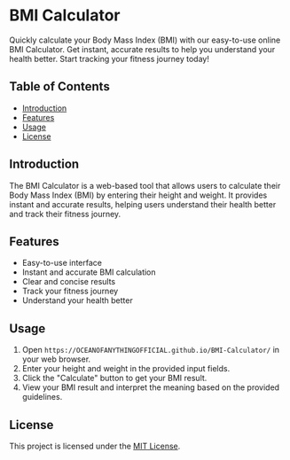 # BMI Calculator

Quickly calculate your Body Mass Index (BMI) with our easy-to-use online BMI Calculator. Get instant, accurate results to help you understand your health better. Start tracking your fitness journey today!

## Table of Contents

- [Introduction](#introduction)
- [Features](#features)
- [Usage](#usage)
- [License](#license)

## Introduction

The BMI Calculator is a web-based tool that allows users to calculate their Body Mass Index (BMI) by entering their height and weight. It provides instant and accurate results, helping users understand their health better and track their fitness journey.

## Features

- Easy-to-use interface
- Instant and accurate BMI calculation
- Clear and concise results
- Track your fitness journey
- Understand your health better

## Usage

1. Open `https://OCEANOFANYTHINGOFFICIAL.github.io/BMI-Calculator/` in your web browser.
2. Enter your height and weight in the provided input fields.
3. Click the "Calculate" button to get your BMI result.
4. View your BMI result and interpret the meaning based on the provided guidelines.

## License

This project is licensed under the [MIT License](LICENSE).
